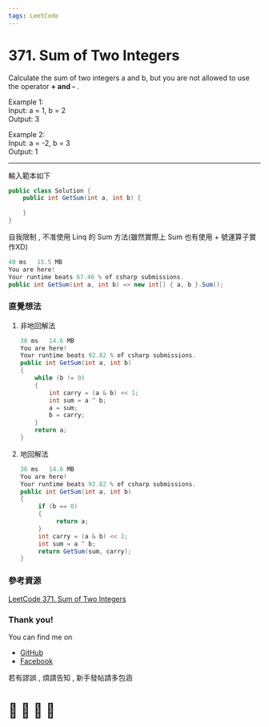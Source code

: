 ```yaml
---
tags: LeetCode
---
```


# 371. Sum of Two Integers
Calculate the sum of two integers a and b, but you are not allowed to use the operator **+ and -** .

Example 1:    
Input: a = 1, b = 2    
Output: 3    

Example 2:    
Input: a = -2, b = 3    
Output: 1    

---
輸入範本如下
```C#
public class Solution {
    public int GetSum(int a, int b) {
        
    }
}
```
自我限制 , 不准使用 Linq 的 Sum 方法(雖然實際上 Sum 也有使用 + 號運算子實作XD)
```C#
40 ms	15.5 MB
You are here!
Your runtime beats 67.46 % of csharp submissions.
public int GetSum(int a, int b) => new int[] { a, b }.Sum();
```


### 直覺想法
1. 非地回解法
    ```C#
    36 ms	14.6 MB
    You are here!
    Your runtime beats 92.82 % of csharp submissions.
    public int GetSum(int a, int b)
    {
        while (b != 0)
        {
            int carry = (a & b) << 1;
            int sum = a ^ b;
            a = sum;
            b = carry;
        }
        return a;
    }
    ```

2. 地回解法
    ```C#
    36 ms	14.6 MB
    You are here!
    Your runtime beats 92.82 % of csharp submissions.
    public int GetSum(int a, int b)
    {
         if (b == 0)
         {
              return a;
         }
         int carry = (a & b) << 1;
         int sum = a ^ b;
         return GetSum(sum, carry);
    }
    ```


### 參考資源
[LeetCode 371. Sum of Two Integers](https://skyyen999.gitbooks.io/-leetcode-with-javascript/content/questions/371md.html)





### Thank you! 

You can find me on

- [GitHub](https://github.com/s0920832252)
- [Facebook](https://www.facebook.com/fourtune.chen)

若有謬誤 , 煩請告知 , 新手發帖請多包涵

# :100: :muscle: :tada: :sheep: 
